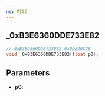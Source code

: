 ```yaml
---
ns: MISC
---
```

## _0xB3E6360DDE733E82

```c
// 0xB3E6360DDE733E82 0x0DE40C28
void _0xB3E6360DDE733E82(float p0);
```


## Parameters
* **p0**: 

